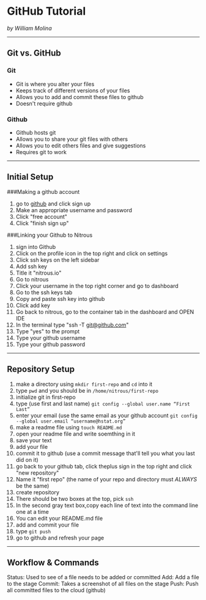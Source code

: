 # GitHub Tutorial

_by William Molina_

---
## Git vs. GitHub
  ### Git
  * Git is where you alter your files
  * Keeps track of different versions of your files
  * Allows you to add and commit these files to github
  * Doesn't require github
  
### Github
  * Github hosts git
  * Allows you to share your git files with others 
  * Allows you to edit others files and give suggestions
  * Requires git to work


---
## Initial Setup
###Making a github account
1. go to [github](https://www.github.com) and click sign up
2. Make an appropriate username and password
3. Click "free account"
4. Click "finish sign up"

###Linking your Github to Nitrous 
1. sign into Github
2. Click on the profile icon in the top right and click on settings
3. Click ssh keys on the left sidebar
4. Add ssh key
5. Title it "nitrous.io"
6. Go to nitrous
7. Click your username in the top right corner and go to dashboard
8. Go to the ssh keys tab
9. Copy and paste ssh key into github
10. Click add key
11. Go back to nitrous, go to the container tab in the dashboard and OPEN IDE
12. In the terminal type "ssh -T git@github.com"
13. Type "yes" to the prompt
14. Type your github username
15. Type your github password



---
## Repository Setup
1. make a directory using ```mkdir first-repo``` and ```cd``` into it
2. type ```pwd``` and you should be in ```/home/nitrous/first-repo```
3. initialize git in first-repo
4. type (use first and last name) ```git config --global user.name “First Last”```
5. enter your email (use the same email as your github account ```git config --global user.email “username@hstat.org”```
6. make a readme file using ```touch README.md```
7. open your readme file and write soemthing in it
8. save your text
9. add your file
10. commit it to github (use a commit message that'll tell you what you last did on it)
11. go back to your github tab, click theplus sign in the top right and click "new repository"
12. Name it "first repo" (the name of your repo and directory must *ALWAYS* be the same)
13. create repository
14. There should be two boxes at the top, pick ```ssh```
15. In the second gray text box,copy each line of text into the command line one at a time
16. You can edit your README.md file
17. add and commit your file
18. type ```git push``` 
19. go to github and refresh your page




---
## Workflow & Commands
Status: Used to see of a file needs to be added or committed
Add: Add a file to the stage
Commit: Takes a screenshot of all files on the stage 
Push: Push all committed files to the cloud (github)